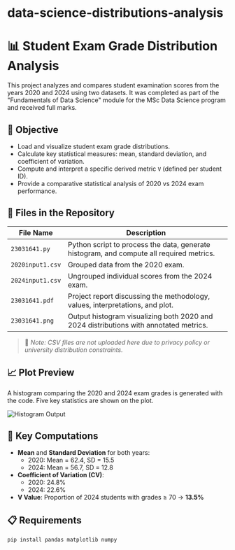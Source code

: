 # data-science-distributions-analysis
# 📊 Student Exam Grade Distribution Analysis

This project analyzes and compares student examination scores from the years 2020 and 2024 using two datasets. It was completed as part of the "Fundamentals of Data Science" module for the MSc Data Science program and received full marks.

## 🎯 Objective

- Load and visualize student exam grade distributions.
- Calculate key statistical measures: mean, standard deviation, and coefficient of variation.
- Compute and interpret a specific derived metric `V` (defined per student ID).
- Provide a comparative statistical analysis of 2020 vs 2024 exam performance.

## 📂 Files in the Repository

| File Name         | Description |
|------------------|-------------|
| `23031641.py`     | Python script to process the data, generate histogram, and compute all required metrics. |
| `2020input1.csv`  | Grouped data from the 2020 exam. |
| `2024input1.csv`  | Ungrouped individual scores from the 2024 exam. |
| `23031641.pdf`    | Project report discussing the methodology, values, interpretations, and plot. |
| `23031641.png`    | Output histogram visualizing both 2020 and 2024 distributions with annotated metrics. |

> 🔐 *Note: CSV files are not uploaded here due to privacy policy or university distribution constraints.*

## 📈 Plot Preview

A histogram comparing the 2020 and 2024 exam grades is generated with the code. Five key statistics are shown on the plot.

![Histogram Output](23031641.png)

## 🧮 Key Computations

- **Mean** and **Standard Deviation** for both years:
  - 2020: Mean = 62.4, SD = 15.5
  - 2024: Mean = 56.7, SD = 12.8
- **Coefficient of Variation (CV)**:
  - 2020: 24.8%
  - 2024: 22.6%
- **V Value**: Proportion of 2024 students with grades ≥ 70 → **13.5%**

## 📋 Requirements

```bash
pip install pandas matplotlib numpy
